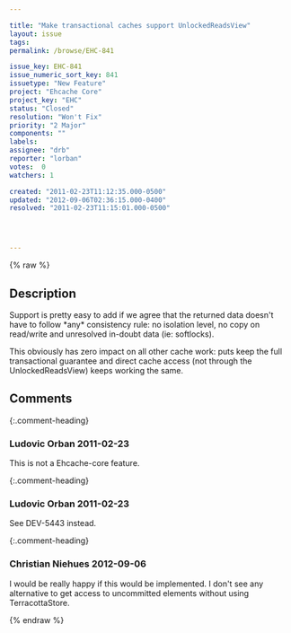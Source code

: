 ```yaml
---

title: "Make transactional caches support UnlockedReadsView"
layout: issue
tags: 
permalink: /browse/EHC-841

issue_key: EHC-841
issue_numeric_sort_key: 841
issuetype: "New Feature"
project: "Ehcache Core"
project_key: "EHC"
status: "Closed"
resolution: "Won't Fix"
priority: "2 Major"
components: ""
labels: 
assignee: "drb"
reporter: "lorban"
votes:  0
watchers: 1

created: "2011-02-23T11:12:35.000-0500"
updated: "2012-09-06T02:36:15.000-0400"
resolved: "2011-02-23T11:15:01.000-0500"




---
```


{% raw %}

## Description

<div markdown="1" class="description">

Support is pretty easy to add if we agree that the returned data doesn't have to follow \*any\* consistency rule: no isolation level, no copy on read/write and unresolved in-doubt data (ie: softlocks).

This obviously has zero impact on all other cache work: puts keep the full transactional guarantee and direct cache access (not through the UnlockedReadsView) keeps working the same.

</div>

## Comments


{:.comment-heading}
### **Ludovic Orban** <span class="date">2011-02-23</span>

<div markdown="1" class="comment">

This is not a Ehcache-core feature.

</div>


{:.comment-heading}
### **Ludovic Orban** <span class="date">2011-02-23</span>

<div markdown="1" class="comment">

See DEV-5443 instead.

</div>


{:.comment-heading}
### **Christian Niehues** <span class="date">2012-09-06</span>

<div markdown="1" class="comment">

I would be really happy if this would be implemented. I don't see any alternative to get access to uncommitted elements without using TerracottaStore.

</div>



{% endraw %}
